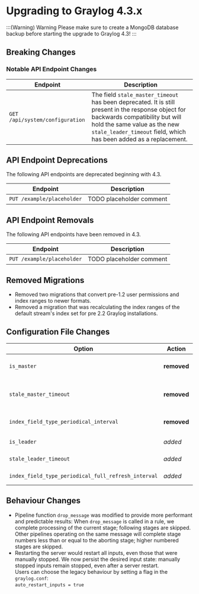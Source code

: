 Upgrading to Graylog 4.3.x
==========================

:::(Warning) Warning
Please make sure to create a MongoDB database backup before starting the upgrade to Graylog 4.3!
:::

## Breaking Changes

### Notable API Endpoint Changes ##

| Endpoint                        | Description                 |
| ------------------------------- | --------------------------- |
| `GET /api/system/configuration` | The field `stale_master_timeout` has been deprecated. It is still present in the response object for backwards compatibility but will hold the same value as the new `stale_leader_timeout` field, which has been added as a replacement. |

## API Endpoint Deprecations

The following API endpoints are deprecated beginning with 4.3.

| Endpoint                                    | Description                 |
| ------------------------------------------- | --------------------------- |
| `PUT /example/placeholder`                  | TODO placeholder comment    |

## API Endpoint Removals

The following API endpoints have been removed in 4.3.

| Endpoint                                    | Description                 |
| ------------------------------------------- | --------------------------- |
| `PUT /example/placeholder`                  | TODO placeholder comment    |

## Removed Migrations

- Removed two migrations that convert pre-1.2 user permissions and index ranges to newer formats.
- Removed a migration that was recalculating the index ranges of the default stream's index set for
pre 2.2 Graylog installations.

## Configuration File Changes

| Option                                              | Action      | Description |
| --------------------------------------------------- | ----------  | ------------ |
| `is_master`                                         | **removed** | Replaced with `is_leader`. For backwards compatibility, `is_master` will still be evaluated, but `is_leader` takes precedence, if both are configured.|
| `stale_master_timeout`                              | **removed** | Replaced with `stale_leader_timeout`. For backwards compatibility, `stale_master_timeout` will still be evaluated, but `stale_leader_timeout` takes precedence, if both are configured. |
| `index_field_type_periodical_interval`              | **removed** | To control index field type refreshing, the new `index_field_type_periodical_full_refresh_interval` may be used instead. |
| `is_leader`                                         | *added*     | Replacement for `is_master` to promote [inclusive naming](https://inclusivenaming.org/faqs/). |
| `stale_leader_timeout`                              | *added*     | Replacement for `stale_master_timeout` to promote [inclusive naming](https://inclusivenaming.org/faqs/). |
| `index_field_type_periodical_full_refresh_interval` | *added*     | Allows users to tweak the default interval after which field type information will be refreshed for *all* indices. |

## Behaviour Changes

- Pipeline function `drop_message` was modified to provide more performant and 
predictable results: When `drop_message` is called in a rule, we complete processing of
the current stage; following stages are skipped. Other pipelines operating on the same message will
complete stage numbers less than or equal to the aborting stage; higher numbered stages are skipped.  
- Restarting the server would restart all inputs, even those that were manually stopped.
We now persist the desired input state: manually stopped inputs remain stopped, even after a server restart.
<br>Users can choose the legacy behaviour by setting a flag in the `graylog.conf`:  
  `auto_restart_inputs = true`
